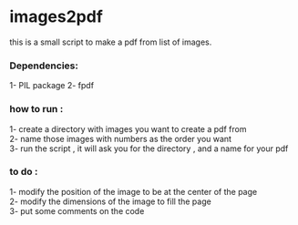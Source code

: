 # images2pdf
this is a small script to make a pdf from list of images.  

### Dependencies:
1- PIL package
2- fpdf

### how to run :  
1- create a directory with images you want to create a pdf from  
2- name those images with numbers as the order you want  
3- run the script , it will ask you for the directory , and a name for your pdf  

### to do :  
1- modify the position of the image to be at the center of the page  
2- modify the dimensions of the image to fill the page  
3- put some comments on the code  




